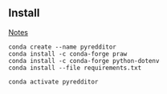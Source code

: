 
## Install
[Notes](https://docs.conda.io/projects/conda/en/latest/user-guide/tasks/manage-environments.html)
``` 
conda create --name pyredditor
conda install -c conda-forge praw
conda install -c conda-forge python-dotenv
conda install --file requirements.txt
```

```
conda activate pyredditor
```